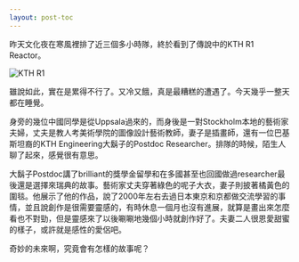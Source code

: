 ```yaml
---
layout: post-toc
---
```


昨天文化夜在寒風裡排了近三個多小時隊，終於看到了傳說中的KTH R1 Reactor。

![KTH R1](https://i.imgur.com/LpqWk6b.jpg)

雖說如此，實在是累得不行了。又冷又餓，真是最糟糕的遭遇了。今天幾乎一整天都在睡覺。

身旁的幾位中國同學是從Uppsala過來的，而身後是一對Stockholm本地的藝術家夫婦，丈夫是教人考美術學院的圖像設計藝術教師，妻子是插畫師，還有一位巴基斯坦裔的KTH Engineering大鬍子的Postdoc Researcher。排隊的時候，陌生人聊了起來，感覺很有意思。

大鬍子Postdoc講了brilliant的獎學金留學和在多國甚至也回國做過researcher最後還是選擇來瑞典的故事。藝術家丈夫穿著綠色的呢子大衣，妻子則披著橘黃色的圍毯。他展示了他的作品，說了2000年左右去過日本東京和京都做交流學習的事情，並且說創作是很需要靈感的，有時休息一個月也沒有進展，就算是畫出來怎麼看也不對勁，但是靈感來了以後唰唰地幾個小時就創作好了。夫妻二人很恩愛甜蜜的樣子，或許就是感性的愛侶吧。

奇妙的未來啊，究竟會有怎樣的故事呢？
